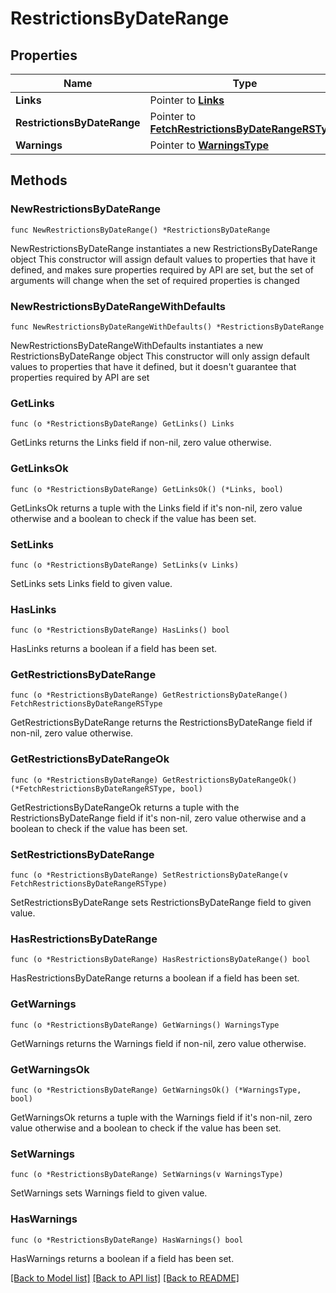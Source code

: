 # RestrictionsByDateRange

## Properties

Name | Type | Description | Notes
------------ | ------------- | ------------- | -------------
**Links** | Pointer to [**Links**](Links.md) |  | [optional] 
**RestrictionsByDateRange** | Pointer to [**FetchRestrictionsByDateRangeRSType**](FetchRestrictionsByDateRangeRSType.md) |  | [optional] 
**Warnings** | Pointer to [**WarningsType**](WarningsType.md) |  | [optional] 

## Methods

### NewRestrictionsByDateRange

`func NewRestrictionsByDateRange() *RestrictionsByDateRange`

NewRestrictionsByDateRange instantiates a new RestrictionsByDateRange object
This constructor will assign default values to properties that have it defined,
and makes sure properties required by API are set, but the set of arguments
will change when the set of required properties is changed

### NewRestrictionsByDateRangeWithDefaults

`func NewRestrictionsByDateRangeWithDefaults() *RestrictionsByDateRange`

NewRestrictionsByDateRangeWithDefaults instantiates a new RestrictionsByDateRange object
This constructor will only assign default values to properties that have it defined,
but it doesn't guarantee that properties required by API are set

### GetLinks

`func (o *RestrictionsByDateRange) GetLinks() Links`

GetLinks returns the Links field if non-nil, zero value otherwise.

### GetLinksOk

`func (o *RestrictionsByDateRange) GetLinksOk() (*Links, bool)`

GetLinksOk returns a tuple with the Links field if it's non-nil, zero value otherwise
and a boolean to check if the value has been set.

### SetLinks

`func (o *RestrictionsByDateRange) SetLinks(v Links)`

SetLinks sets Links field to given value.

### HasLinks

`func (o *RestrictionsByDateRange) HasLinks() bool`

HasLinks returns a boolean if a field has been set.

### GetRestrictionsByDateRange

`func (o *RestrictionsByDateRange) GetRestrictionsByDateRange() FetchRestrictionsByDateRangeRSType`

GetRestrictionsByDateRange returns the RestrictionsByDateRange field if non-nil, zero value otherwise.

### GetRestrictionsByDateRangeOk

`func (o *RestrictionsByDateRange) GetRestrictionsByDateRangeOk() (*FetchRestrictionsByDateRangeRSType, bool)`

GetRestrictionsByDateRangeOk returns a tuple with the RestrictionsByDateRange field if it's non-nil, zero value otherwise
and a boolean to check if the value has been set.

### SetRestrictionsByDateRange

`func (o *RestrictionsByDateRange) SetRestrictionsByDateRange(v FetchRestrictionsByDateRangeRSType)`

SetRestrictionsByDateRange sets RestrictionsByDateRange field to given value.

### HasRestrictionsByDateRange

`func (o *RestrictionsByDateRange) HasRestrictionsByDateRange() bool`

HasRestrictionsByDateRange returns a boolean if a field has been set.

### GetWarnings

`func (o *RestrictionsByDateRange) GetWarnings() WarningsType`

GetWarnings returns the Warnings field if non-nil, zero value otherwise.

### GetWarningsOk

`func (o *RestrictionsByDateRange) GetWarningsOk() (*WarningsType, bool)`

GetWarningsOk returns a tuple with the Warnings field if it's non-nil, zero value otherwise
and a boolean to check if the value has been set.

### SetWarnings

`func (o *RestrictionsByDateRange) SetWarnings(v WarningsType)`

SetWarnings sets Warnings field to given value.

### HasWarnings

`func (o *RestrictionsByDateRange) HasWarnings() bool`

HasWarnings returns a boolean if a field has been set.


[[Back to Model list]](../README.md#documentation-for-models) [[Back to API list]](../README.md#documentation-for-api-endpoints) [[Back to README]](../README.md)


